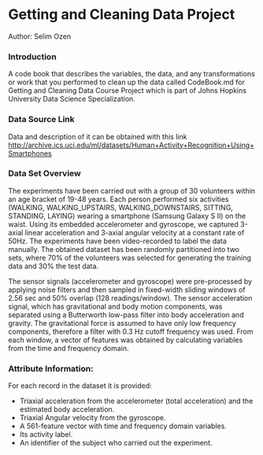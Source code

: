 # Getting and Cleaning Data Project
Author: Selim Ozen

### Introduction

A code book that describes the variables, the data, and any transformations or work that you performed to clean up the data called CodeBook.md 
for Getting and Cleaning Data Course Project which is part of Johns Hopkins University Data Science Specialization.

### Data Source Link
Data and description of it can be obtained with this link http://archive.ics.uci.edu/ml/datasets/Human+Activity+Recognition+Using+Smartphones

### Data Set Overview
The experiments have been carried out with a group of 30 volunteers within an age bracket of 19-48 years. Each person performed six activities 
(WALKING, WALKING_UPSTAIRS, WALKING_DOWNSTAIRS, SITTING, STANDING, LAYING) wearing a smartphone (Samsung Galaxy S II) on the waist. Using its 
embedded accelerometer and gyroscope, we captured 3-axial linear acceleration and 3-axial angular velocity at a constant rate of 50Hz. The 
experiments have been video-recorded to label the data manually. The obtained dataset has been randomly partitioned into two sets, where 70% of 
the volunteers was selected for generating the training data and 30% the test data.

The sensor signals (accelerometer and gyroscope) were pre-processed by applying noise filters and then sampled in fixed-width sliding windows of 
2.56 sec and 50% overlap (128 readings/window). The sensor acceleration signal, which has gravitational and body motion components, was separated 
using a Butterworth low-pass filter into body acceleration and gravity. The gravitational force is assumed to have only low frequency components, 
therefore a filter with 0.3 Hz cutoff frequency was used. From each window, a vector of features was obtained by calculating variables from the time 
and frequency domain.

### Attribute Information:

For each record in the dataset it is provided:
- Triaxial acceleration from the accelerometer (total acceleration) and the estimated body acceleration.
- Triaxial Angular velocity from the gyroscope.
- A 561-feature vector with time and frequency domain variables.
- Its activity label.
- An identifier of the subject who carried out the experiment.
